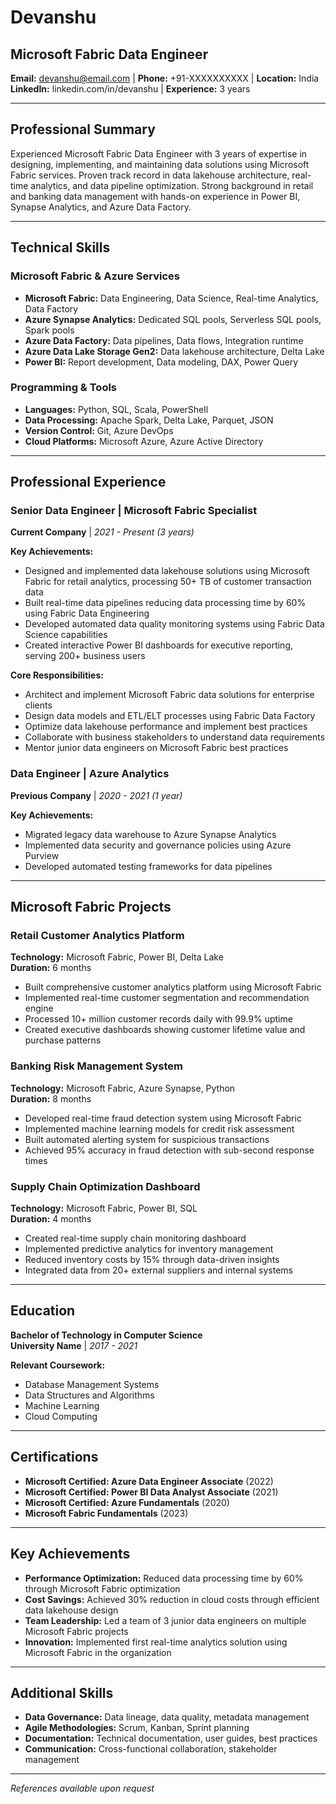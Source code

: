 # Devanshu
## Microsoft Fabric Data Engineer

**Email:** devanshu@email.com | **Phone:** +91-XXXXXXXXXX | **Location:** India  
**LinkedIn:** linkedin.com/in/devanshu | **Experience:** 3 years

---

## Professional Summary

Experienced Microsoft Fabric Data Engineer with 3 years of expertise in designing, implementing, and maintaining data solutions using Microsoft Fabric services. Proven track record in data lakehouse architecture, real-time analytics, and data pipeline optimization. Strong background in retail and banking data management with hands-on experience in Power BI, Synapse Analytics, and Azure Data Factory.

---

## Technical Skills

### Microsoft Fabric & Azure Services
- **Microsoft Fabric:** Data Engineering, Data Science, Real-time Analytics, Data Factory
- **Azure Synapse Analytics:** Dedicated SQL pools, Serverless SQL pools, Spark pools
- **Azure Data Factory:** Data pipelines, Data flows, Integration runtime
- **Azure Data Lake Storage Gen2:** Data lakehouse architecture, Delta Lake
- **Power BI:** Report development, Data modeling, DAX, Power Query

### Programming & Tools
- **Languages:** Python, SQL, Scala, PowerShell
- **Data Processing:** Apache Spark, Delta Lake, Parquet, JSON
- **Version Control:** Git, Azure DevOps
- **Cloud Platforms:** Microsoft Azure, Azure Active Directory

---

## Professional Experience

### Senior Data Engineer | Microsoft Fabric Specialist
**Current Company** | *2021 - Present (3 years)*

**Key Achievements:**
- Designed and implemented data lakehouse solutions using Microsoft Fabric for retail analytics, processing 50+ TB of customer transaction data
- Built real-time data pipelines reducing data processing time by 60% using Fabric Data Engineering
- Developed automated data quality monitoring systems using Fabric Data Science capabilities
- Created interactive Power BI dashboards for executive reporting, serving 200+ business users

**Core Responsibilities:**
- Architect and implement Microsoft Fabric data solutions for enterprise clients
- Design data models and ETL/ELT processes using Fabric Data Factory
- Optimize data lakehouse performance and implement best practices
- Collaborate with business stakeholders to understand data requirements
- Mentor junior data engineers on Microsoft Fabric best practices

### Data Engineer | Azure Analytics
**Previous Company** | *2020 - 2021 (1 year)*

**Key Achievements:**
- Migrated legacy data warehouse to Azure Synapse Analytics
- Implemented data security and governance policies using Azure Purview
- Developed automated testing frameworks for data pipelines

---

## Microsoft Fabric Projects

### Retail Customer Analytics Platform
**Technology:** Microsoft Fabric, Power BI, Delta Lake  
**Duration:** 6 months

- Built comprehensive customer analytics platform using Microsoft Fabric
- Implemented real-time customer segmentation and recommendation engine
- Processed 10+ million customer records daily with 99.9% uptime
- Created executive dashboards showing customer lifetime value and purchase patterns

### Banking Risk Management System
**Technology:** Microsoft Fabric, Azure Synapse, Python  
**Duration:** 8 months

- Developed real-time fraud detection system using Microsoft Fabric
- Implemented machine learning models for credit risk assessment
- Built automated alerting system for suspicious transactions
- Achieved 95% accuracy in fraud detection with sub-second response times

### Supply Chain Optimization Dashboard
**Technology:** Microsoft Fabric, Power BI, SQL  
**Duration:** 4 months

- Created real-time supply chain monitoring dashboard
- Implemented predictive analytics for inventory management
- Reduced inventory costs by 15% through data-driven insights
- Integrated data from 20+ external suppliers and internal systems

---

## Education

**Bachelor of Technology in Computer Science**  
**University Name** | *2017 - 2021*

**Relevant Coursework:**
- Database Management Systems
- Data Structures and Algorithms
- Machine Learning
- Cloud Computing

---

## Certifications

- **Microsoft Certified: Azure Data Engineer Associate** (2022)
- **Microsoft Certified: Power BI Data Analyst Associate** (2021)
- **Microsoft Certified: Azure Fundamentals** (2020)
- **Microsoft Fabric Fundamentals** (2023)

---

## Key Achievements

- **Performance Optimization:** Reduced data processing time by 60% through Microsoft Fabric optimization
- **Cost Savings:** Achieved 30% reduction in cloud costs through efficient data lakehouse design
- **Team Leadership:** Led a team of 3 junior data engineers on multiple Microsoft Fabric projects
- **Innovation:** Implemented first real-time analytics solution using Microsoft Fabric in the organization

---

## Additional Skills

- **Data Governance:** Data lineage, data quality, metadata management
- **Agile Methodologies:** Scrum, Kanban, Sprint planning
- **Documentation:** Technical documentation, user guides, best practices
- **Communication:** Cross-functional collaboration, stakeholder management

---

*References available upon request*
